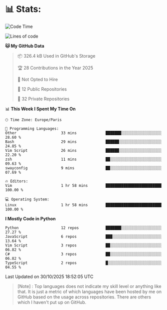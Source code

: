 

<h1>📊 Stats:</h1>

<!--START_SECTION:waka-->
![Code Time](http://img.shields.io/badge/Code%20Time-957%20hrs%2025%20mins-blue)

![Lines of code](https://img.shields.io/badge/From%20Hello%20World%20I%27ve%20Written-6.8%20million%20lines%20of%20code-blue)

**🐱 My GitHub Data** 

> 📦 326.4 kB Used in GitHub's Storage 
 > 
> 🏆 28 Contributions in the Year 2025
 > 
> 🚫 Not Opted to Hire
 > 
> 📜 12 Public Repositories 
 > 
> 🔑 32 Private Repositories 
 > 
📊 **This Week I Spent My Time On** 

```text
🕑︎ Time Zone: Europe/Paris

💬 Programming Languages: 
Other                    33 mins             ███████░░░░░░░░░░░░░░░░░░   28.60 % 
Bash                     29 mins             ██████░░░░░░░░░░░░░░░░░░░   24.85 % 
Vim Script               26 mins             ██████░░░░░░░░░░░░░░░░░░░   22.20 % 
zsh                      11 mins             ██░░░░░░░░░░░░░░░░░░░░░░░   09.63 % 
swayconfig               9 mins              ██░░░░░░░░░░░░░░░░░░░░░░░   07.69 % 

🔥 Editors: 
Vim                      1 hr 58 mins        █████████████████████████   100.00 % 

💻 Operating System: 
Linux                    1 hr 58 mins        █████████████████████████   100.00 % 
```

**I Mostly Code in Python** 

```text
Python                   12 repos            ███████░░░░░░░░░░░░░░░░░░   27.27 % 
JavaScript               6 repos             ███░░░░░░░░░░░░░░░░░░░░░░   13.64 % 
Vim Script               3 repos             ██░░░░░░░░░░░░░░░░░░░░░░░   06.82 % 
C#                       3 repos             ██░░░░░░░░░░░░░░░░░░░░░░░   06.82 % 
TypeScript               2 repos             █░░░░░░░░░░░░░░░░░░░░░░░░   04.55 % 
```




 Last Updated on 30/10/2025 18:52:05 UTC
<!--END_SECTION:waka-->

 > [Note] : Top languages does not indicate my skill level or anything like that. It is just a metric of which languages have been hosted by me on GitHub based on the usage across repositories. There are others which I haven't put up on GitHub.</span>

